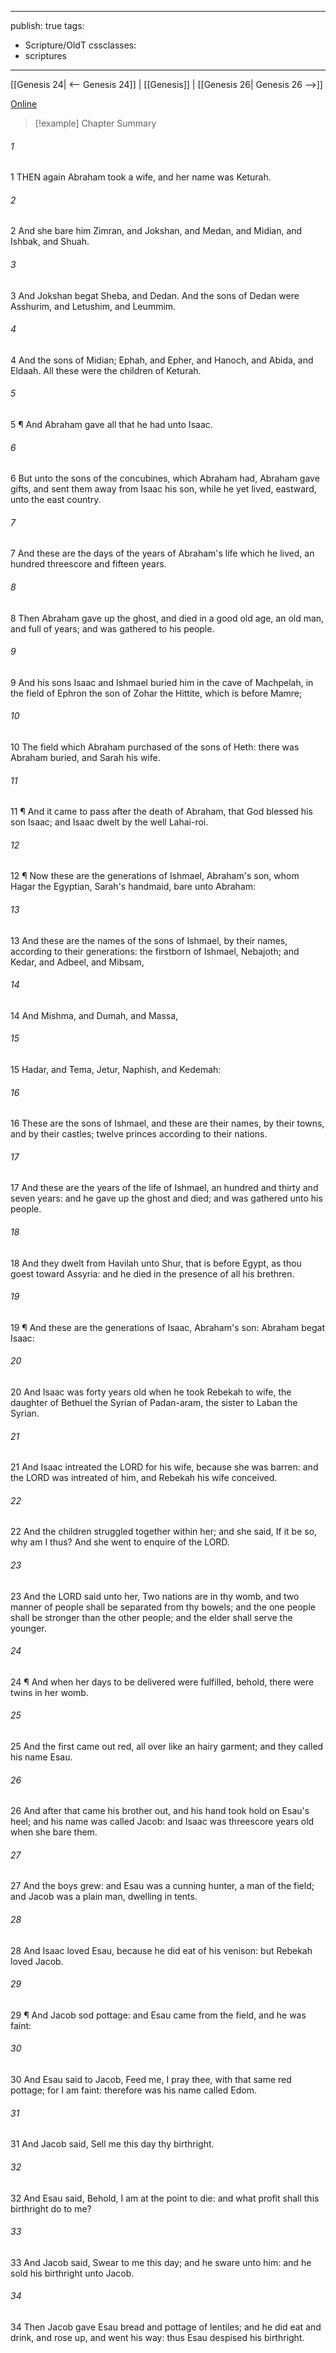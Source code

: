

---
publish: true
tags:
  - Scripture/OldT
cssclasses:
  - scriptures
---
[[Genesis 24| <-- Genesis 24]] | [[Genesis]] | [[Genesis 26| Genesis 26 -->]]

[Online](https://churchofjesuschrist.org/study/scriptures/ot/gen/25?lang=eng)

>[!example] Chapter Summary
>
###### 1
1 THEN again Abraham took a wife, and her name was Keturah.
###### 2
2 And she bare him Zimran, and Jokshan, and Medan, and Midian, and Ishbak, and Shuah.
###### 3
3 And Jokshan begat Sheba, and Dedan.  And the sons of Dedan were Asshurim, and Letushim, and Leummim.
###### 4
4 And the sons of Midian; Ephah, and Epher, and Hanoch, and Abida, and Eldaah.  All these were the children of Keturah.
###### 5
5 ¶ And Abraham gave all that he had unto Isaac.
###### 6
6 But unto the sons of the concubines, which Abraham had, Abraham gave gifts, and sent them away from Isaac his son, while he yet lived, eastward, unto the east country.
###### 7
7 And these are the days of the years of Abraham's life which he lived, an hundred threescore and fifteen years.
###### 8
8 Then Abraham gave up the ghost, and died in a good old age, an old man, and full of years; and was gathered to his people.
###### 9
9 And his sons Isaac and Ishmael buried him in the cave of Machpelah, in the field of Ephron the son of Zohar the Hittite, which is before Mamre;
###### 10
10 The field which Abraham purchased of the sons of Heth: there was Abraham buried, and Sarah his wife.
###### 11
11 ¶ And it came to pass after the death of Abraham, that God blessed his son Isaac; and Isaac dwelt by the well Lahai-roi.
###### 12
12 ¶ Now these are the generations of Ishmael, Abraham's son, whom Hagar the Egyptian, Sarah's handmaid, bare unto Abraham:
###### 13
13 And these are the names of the sons of Ishmael, by their names, according to their generations: the firstborn of Ishmael, Nebajoth; and Kedar, and Adbeel, and Mibsam,
###### 14
14 And Mishma, and Dumah, and Massa,
###### 15
15 Hadar, and Tema, Jetur, Naphish, and Kedemah:
###### 16
16 These are the sons of Ishmael, and these are their names, by their towns, and by their castles; twelve princes according to their nations.
###### 17
17 And these are the years of the life of Ishmael, an hundred and thirty and seven years: and he gave up the ghost and died; and was gathered unto his people.
###### 18
18 And they dwelt from Havilah unto Shur, that is before Egypt, as thou goest toward Assyria: and he died in the presence of all his brethren.
###### 19
19 ¶ And these are the generations of Isaac, Abraham's son: Abraham begat Isaac:
###### 20
20 And Isaac was forty years old when he took Rebekah to wife, the daughter of Bethuel the Syrian of Padan-aram, the sister to Laban the Syrian.
###### 21
21 And Isaac intreated the LORD for his wife, because she was barren: and the LORD was intreated of him, and Rebekah his wife conceived.
###### 22
22 And the children struggled together within her; and she said, If it be so, why am I thus?  And she went to enquire of the LORD.
###### 23
23 And the LORD said unto her, Two nations are in thy womb, and two manner of people shall be separated from thy bowels; and the one people shall be stronger than the other people; and the elder shall serve the younger.
###### 24
24 ¶ And when her days to be delivered were fulfilled, behold, there were twins in her womb.
###### 25
25 And the first came out red, all over like an hairy garment; and they called his name Esau.
###### 26
26 And after that came his brother out, and his hand took hold on Esau's heel; and his name was called Jacob: and Isaac was threescore years old when she bare them.
###### 27
27 And the boys grew: and Esau was a cunning hunter, a man of the field; and Jacob was a plain man, dwelling in tents.
###### 28
28 And Isaac loved Esau, because he did eat of his venison: but Rebekah loved Jacob.
###### 29
29 ¶ And Jacob sod pottage: and Esau came from the field, and he was faint:
###### 30
30 And Esau said to Jacob, Feed me, I pray thee, with that same red pottage; for I am faint: therefore was his name called Edom.
###### 31
31 And Jacob said, Sell me this day thy birthright.
###### 32
32 And Esau said, Behold, I am at the point to die: and what profit shall this birthright do to me?
###### 33
33 And Jacob said, Swear to me this day; and he sware unto him: and he sold his birthright unto Jacob.
###### 34
34 Then Jacob gave Esau bread and pottage of lentiles; and he did eat and drink, and rose up, and went his way: thus Esau despised his birthright.



